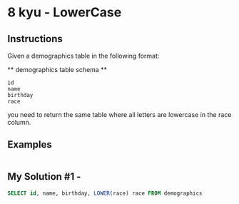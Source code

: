 # 8 kyu - LowerCase
## Instructions
Given a demographics table in the following format:

** demographics table schema **

    id
    name
    birthday
    race

you need to return the same table where all letters are lowercase in the race column.

## Examples
```

```

## My Solution #1 - 
```sql
SELECT id, name, birthday, LOWER(race) race FROM demographics
```